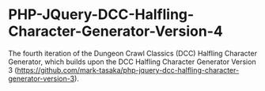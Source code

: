 # PHP-JQuery-DCC-Halfling-Character-Generator-Version-4
The fourth iteration of the Dungeon Crawl Classics (DCC) Halfling Character Generator, which builds upon the DCC Halfling Character Generator Version 3 (https://github.com/mark-tasaka/php-jquery-dcc-halfling-character-generator-version-3).
